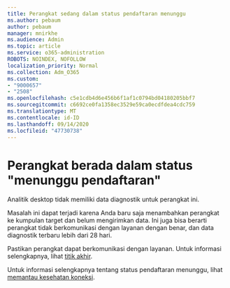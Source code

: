 ```yaml
---
title: Perangkat sedang dalam status pendaftaran menunggu
ms.author: pebaum
author: pebaum
manager: mnirkhe
ms.audience: Admin
ms.topic: article
ms.service: o365-administration
ROBOTS: NOINDEX, NOFOLLOW
localization_priority: Normal
ms.collection: Adm_O365
ms.custom:
- "9000657"
- "2508"
ms.openlocfilehash: c5e1cdb4d6e456b6f1af1c0794bd04180205bbf7
ms.sourcegitcommit: c6692ce0fa1358ec3529e59ca0ecdfdea4cdc759
ms.translationtype: MT
ms.contentlocale: id-ID
ms.lasthandoff: 09/14/2020
ms.locfileid: "47730738"
---
```

# <a name="devices-are-in-awaiting-enrollment-state"></a>Perangkat berada dalam status "menunggu pendaftaran"

Analitik desktop tidak memiliki data diagnostik untuk perangkat ini. 

Masalah ini dapat terjadi karena Anda baru saja menambahkan perangkat ke kumpulan target dan belum mengirimkan data. Ini juga bisa berarti perangkat tidak berkomunikasi dengan layanan dengan benar, dan data diagnostik terbaru lebih dari 28 hari.

Pastikan perangkat dapat berkomunikasi dengan layanan. Untuk informasi selengkapnya, lihat [titik akhir](https://docs.microsoft.com/configmgr/desktop-analytics/enable-data-sharing#endpoints).

Untuk informasi selengkapnya tentang status pendaftaran menunggu, lihat [memantau kesehatan koneksi](https://docs.microsoft.com/configmgr/desktop-analytics/monitor-connection-health#awaiting-enrollment).